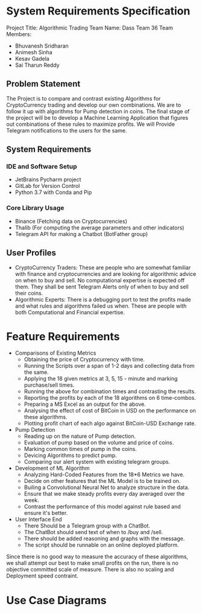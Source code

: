 # System Requirements Specification

Project Title: Algorithmic Trading
Team Name: Dass Team 36
Team Members:
* Bhuvanesh Sridharan
* Animesh Sinha
* Kesav Gadela
* Sai Tharun Reddy

## Problem Statement

The Project is to compare and contrast existing Algorithms for CryptoCurrency trading and develop our own combinations. We are to follow it up with algorithms for Pump detection in coins. The final stage of the project will be to develop a Machine Learning Application that figures out combinations of these rules to maximize profits. We will Provide Telegram notifications to the users for the same.

## System Requirements

### IDE and Software Setup
* JetBrains Pycharm project
* GitLab for Version Control
* Python 3.7 with Conda and Pip

### Core Library Usage
* Binance (Fetching data on Cryptocurrencies)
* Thalib (For computing the average parameters and other indicators)
* Telegram API for making a Chatbot (BotFather group)

## User Profiles

* CryptoCurrency Traders: These are people who are somewhat familiar with finance and cryptocurrencies and are looking for algorithmic advice on when to buy and sell. No computational expertise is expected off them. They shall be sent Telegram Alerts only of when to buy and sell their coins.
* Algorithmic Experts: There is a debugging port to test the profits made and what rules and algorithms failed us when. These are people with both Computational and Financial expertise.


# Feature Requirements

* Comparisons of Existing Metrics
  * Obtaining the price of Cryptocurrency with time.
  * Running the Scripts over a span of 1-2 days and collecting data from the same.
  * Applying the 18 given metrics at 3, 5, 15 - minute and marking purchase/sell times.
  * Running the above for combination times and contrasting the results.
  * Reporting the profits by each of the 18 algorithms on 6 time-combos.
  * Preparing a MS Excel as an output for the above.
  * Analysing the effect of cost of BitCoin in USD on the performance on these algorithms.
  * Plotting profit chart of each algo against BitCoin-USD Exchange rate.
* Pump Detection
  * Reading up on the nature of Pump detection.
  * Evaluation of pump based on the volume and price of coins.
  * Marking common times of pump in the coins.
  * Devicing Algorithms to predict pump.
  * Comparing our alert system with existing telegram groups.
* Development of ML Algorithm
  * Analyzing Hard-Coded Features from the 18*6 Metrics we have.
  * Decide on other features that the ML Model is to be trained on.
  * Builing a Convolutional Neural Net to analyze structure in the data.
  * Ensure that we make steady profits every day averaged over the week.
  * Contrast the performance of this model against rule based and ensure it's better.
* User Interface End
  * There Should be a Telegram group with a ChatBot.
  * The ChatBot should send text of when to /buy and /sell.
  * There should be added reasoning and graphs with the message.
  * The script should be runnable on an online deployed platform.

Since there is no good way to measure the accuracy of these algorithms, we shall attempt our best to make small profits on the run, there is no objective committed scale of measure. There is also no scaling and Deployment speed contraint.

# Use Case Diagrams